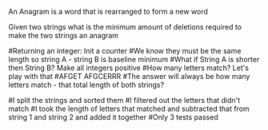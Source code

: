 An Anagram is a word that is rearranged to form a new word

Given two strings what is the minimum amount of deletions required to make the two strings an anagram

#Returning an integer: Init a counter
#We know they must be the same length so string A - string B is baseline minimum
#What if String A is shorter then String B? Make all integers positive
#How many letters match? Let's play with that
#AFGET AFGCERRR
#The answer will always be how many letters match - that total length of both strings?

#I split the strings and sorted them
#I filtered out the letters that didn't match
#I took the length of letters that matched and subtracted that from string 1 and string 2 and added it together
#Only 3 tests passed
